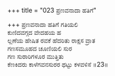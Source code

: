 +++
title = "023 ಪ್ರಣವನಾದಾ ಹತಿಗೆ"

+++
ಪ್ರಣವನಾದಾ ಹತಿಗೆ ಗತಿಯಲಿ   
ಕುಣಿದವಗ್ಗದ ವೇದಹಯ ಹ  
ಲ್ಲಣೆಯ ಹೇಷಿತ ರವಕೆ ಹೆದರಿತು ರಾಕ್ಷಸ ವ್ರಾತ  
ಗಣಸಮೂಹದ ಚೂಣಿಯಲಿ ಸುರ  
ಗಣ ಸುರಾರಿಗಳೂರ ಮುತ್ತಿತು  
ಕೆಣಕಿದರು ಕಾಳೆಗವನಸುರರ ಥಟ್ಟು ಕಳವಳಿಸೆ      ॥23॥